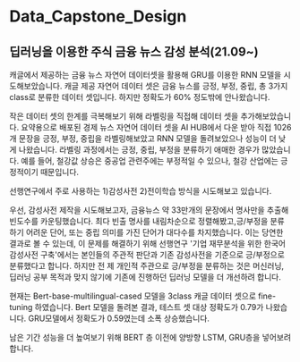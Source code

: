 # Data_Capstone_Design
## 딥러닝을 이용한 주식 금융 뉴스 감성 분석(21.09~)

캐글에서 제공하는 금융 뉴스 자연어 데이터셋을 활용해 GRU를 이용한 RNN 모델을 시도해보았습니다.
캐글 제공 자연어 데이터 셋은 금융 뉴스를 긍정, 부정, 중립, 총 3가지 class로 분류한 데이터 셋입니다. 
하지만 정확도가 60% 정도밖에 안나왔습니다.

작은 데이터 셋의 한계를 극복해보기 위해 라벨링을 직접해 데이터 셋을 추가해보았습니다. 
요약용으로 배포된 경제 뉴스 자연어 데이터 셋을 AI HUB에서 다운 받아 직접 1026개 문장을 긍정, 부정, 중립을 라벨링해보았고
RNN 모델을 돌려보았으나 성능이 더 낮게 나왔습니다. 라벨링 과정에서는 긍정, 중립, 부정을 분류하기 애매한 경우가 많았습니다. 
예를 들어, 철강값 상승은 중공업 관련주에는 부정적일 수 있으나, 철강 산업에는 긍정적이기 때문입니다. 

선행연구에서 주로 사용하는 1)감성사전 2)전이학습 방식을 시도해보고 있습니다.

우선, 감성사전 제작을 시도해보고자, 금융뉴스 약 33만개의 문장에서 명사만을 추출해 빈도수를 카운팅했습니다.
최다 빈출 명사를 내림차순으로 정렬해봤고,긍/부정을 분류하기 어려운 단어, 또는 중립 의미를 가진 단어가 대다수를 차지했습니다.
이는 당연한 결과로 볼 수 있는데, 이 문제를 해결하기 위해 선행연구 '기업 재무분석을 위한 한국어 감성사전 구축'에서는 본인들의 주관적 판단과 기존 감성사전을 기준으로 긍/부정으로 분류했다고 합니다.
하지만 전 제 개인적 주관으로 긍/부정을 분류하는 것은 머신러닝, 딥러닝 공부 목적과 맞지 않기에 기존에 진행하던 딥러닝 모델을 더 개선하려 합니다.

현재는 Bert-base-multilingual-cased 모델을 3class 캐글 데이터 셋으로 fine-tuning 하였습니다.
Bert 모델을 돌려본 결과, 테스트 셋 대상 정확도가 0.79가 나왔습니다. GRU모델에서 정확도가 0.59였는데 소폭 상승했습니다.  

남은 기간 성능을 더 높여보기 위해 BERT 층 이전에 양방향 LSTM, GRU층을 넣어보려합니다. 

